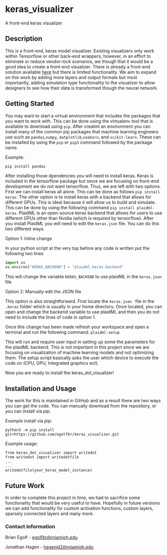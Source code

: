 # keras_visualizer
A front-end keras visualizer

## Description
This is a front-end, keras model visualizer. Existing visualizers only work within Tensorflow or other back-end wrappers, however, in an effort
to eliminate or reduce vendor-lock scenarios, we though that it would be a good idea to create a front-end visualizer. There is already a front-end
solution available [here](https://github.com/lordmahyar/keras-visualizer) but there is limited functionality. We aim to expand on this work by adding
more layers and output formats but most importantly, adding simulation type functionality to the visualizer to allow designers to see how their data 
is transformed though the neural network. 

## Getting Started
You may want to start a virtual environment that includes the packages that you want to work with. This can be done using the virtualenv tool that is available 
to download using ```pip```. After creatint an environment you can install many of the common pip packages that machine learning engineers use such as ```pandas```,```numpy```, ```matplotlib```,```seaborn```, and ```scikit-learn```. These can be installed by using the ```pip``` or ```pip3``` command followed by the package name.

Example:

```pip install pandas```

After installing those dpendencies you will need to install keras. Keras is included in the tensorflow package but since we are focusing on front-end development we do not want tensorflow. Thus, we are left with two options. First we can install keras all alone. This can be done as follows ```pip install keras```. The other option is to install keras with a backend that allows for different GPUs. This is ideal because it will allow us to build and simulate. This can be done by using the following command ```pip install plaidml-keras```. PlaidML is an open-source keras backend that allows for users to use different GPUs other than Nvidia (which is required by tensorflow). After you install PlaidML you will need to edit the ```keras.json``` file. You can do this two different ways. 

Option 1: Inline change

In your python script at the very top before any code is written put the following two lines 
```python
import os
os.environ["KERAS_BACKEND"] = "plaidml.keras.backend"
```
This will change the variable ```KERAS_BACKEND``` to use plaidML in the ```keras.json``` file

Option 2: Manually edit the JSON file 

This option is also straightforward. First locate the ```keras.json ``` file in the ```.keras``` folder which is usually in your home directory. Once located, you can open and change the backend variable to use plaidML and then you do not need to include the lines of code in option 1. 

Once this change has been made refresh your workspace and open a terminal and run the following command: 
```plaidml-setup```

This will run and require user input in setting up some the parameters for the plaidML backend. This is not important in this project since we are focusing on visualization of machine learning models and not optimizing them. The setup script basically asks the user which device to execute the code on (CPU, GPU, Integrated graphics ect).

Now you are ready to install the keras_dot_visualizer!

## Installation and Usage
The work for this is maintained in GitHub and as a result there are two ways you can get the code. You can manually download from the repository, or you can install via pip. 

Example install via pip:
```
python3 -m pip install git+https://github.com/egolfbr/keras_visualizer.git
```

Example usage: 
```
from keras_dot_visualizer import writedot
from writedot import writedotfile
...
...
writedotfile(your_keras_model_instance)
```

## Future Work
In order to complete this project in time, we had to sacrifice some functionality that would be very useful to have. Hopefully in future versions we can add functionality for custom activation functions, custom layers, sparsely connected layers and many more.
### Contact information
Brian Egolf - egolfbr@miamioh.edu 

Jonathan Hagen - hagenjd2@miamioh.edu
